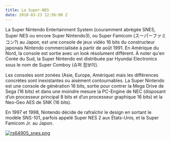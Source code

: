 ```yaml
---
title: La Super-NES
date: 2018-03-23 12:56:00 Z
---
```


La Super Nintendo Entertainment System (couramment abrégée SNES, Super NES ou encore Super Nintendo3), ou Super Famicom (スーパーファミコン?) au Japon, est une console de jeux vidéo 16 bits du constructeur japonais Nintendo commercialisée à partir de août 1991. En Amérique du Nord, la console est sortie avec un look résolument différent. À noter qu'en Corée du Sud, la Super Nintendo est distribuée par Hyundai Electronics sous le nom de Super Comboy (슈퍼 컴보이).

Les consoles sont zonées (Asie, Europe, Amérique) mais les différences concrètes sont inexistantes ou aisément contournables. La Super Nintendo est une console de génération 16 bits, sortie pour contrer la Mega Drive de Sega (16 bits) et dans une moindre mesure la PC-Engine de NEC (disposant d’un processeur principal 8 bits et d’un processeur graphique 16 bits) et la Neo-Geo AES de SNK (16 bits).

En 1997 et 1998, Nintendo décide de rafraîchir le design en sortant le modèle SNS-101, parfois appelé Super NES 2 aux États-Unis, et la Super Famicom Jr. au Japon.

[![rs64905_snes.png](/uploads/rs64905_snes.png)](http://cooldown.fr/wp-content/uploads/2017/04/rs64905_snes.png)